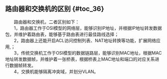 ## 路由器和交换机的区别 {#toc_36}

　　路由器和交换机，二者区别如下：  
　　1，路由器工作于OSI模型的网络层，能够识别IP地址，并根据IP地址转发数据包，并维护着路由表，能够基于路由表进行最佳路线选择；  
　　2，路由器上还能开启ACL访问控制列表、NAT地址转换等功能，扩展网络应用,；  
　　3，传统交换机工作于OSI模型的数据链路层，能够识别MAC地址，根据MAC地址转发数据帧，并维护着一张桥表，根据桥表上MAC地址和端口的对应关系进行数据帧转发。  
　　4，交换机能够隔离冲突域，并划分VLAN。

